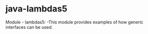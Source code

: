 # java-lambdas5
Module - lambdas5: 
-This module provides examples of how generic interfaces can be used.



